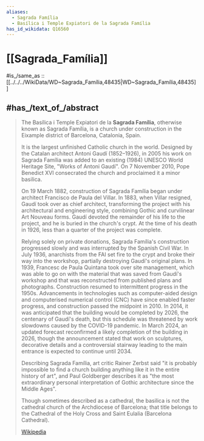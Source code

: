 ```yaml
---
aliases:
  - Sagrada Família
  - Basílica i Temple Expiatori de la Sagrada Família
has_id_wikidata: Q16560
---
```


# [[Sagrada_Família]] 

#is_/same_as :: [[../../../WikiData/WD~Sagrada_Família,48435|WD~Sagrada_Família,48435]] 

## #has_/text_of_/abstract 

> The Basílica i Temple Expiatori de la **Sagrada Família**, otherwise known as Sagrada Família, 
> is a church under construction in the Eixample district of Barcelona, Catalonia, Spain. 
> 
> It is the largest unfinished Catholic church in the world. 
> Designed by the Catalan architect Antoni Gaudí (1852–1926), 
> in 2005 his work on Sagrada Família was added to an existing (1984) UNESCO World Heritage Site, 
> "Works of Antoni Gaudí". 
> On 7 November 2010, Pope Benedict XVI consecrated the church and proclaimed it a minor basilica.
>
> On 19 March 1882, construction of Sagrada Família began under architect Francisco de Paula del Villar. In 1883, when Villar resigned, Gaudí took over as chief architect, transforming the project with his architectural and engineering style, combining Gothic and curvilinear Art Nouveau forms. Gaudí devoted the remainder of his life to the project, and he is buried in the church's crypt. At the time of his death in 1926, less than a quarter of the project was complete.
>
> Relying solely on private donations, Sagrada Família's construction progressed slowly and was interrupted by the Spanish Civil War. In July 1936, anarchists from the FAI set fire to the crypt and broke their way into the workshop, partially destroying Gaudí's original plans. In 1939, Francesc de Paula Quintana took over site management, which was able to go on with the material that was saved from Gaudí's workshop and that was reconstructed from published plans and photographs. Construction resumed to intermittent progress in the 1950s. Advancements in technologies such as computer-aided design and computerised numerical control (CNC) have since enabled faster progress, and construction passed the midpoint in 2010. In 2014, it was anticipated that the building would be completed by 2026, the centenary of Gaudí's death, but this schedule was threatened by work slowdowns caused by the COVID-19 pandemic. In March 2024, an updated forecast reconfirmed a likely completion of the building in 2026, though the announcement stated that work on sculptures, decorative details and a controversial stairway leading to the main entrance is expected to continue until 2034.
>
> Describing Sagrada Família, art critic Rainer Zerbst said "it is probably impossible to find a church building anything like it in the entire history of art", and Paul Goldberger describes it as "the most extraordinary personal interpretation of Gothic architecture since the Middle Ages".
>
> Though sometimes described as a cathedral, the basilica is not the cathedral church of the Archdiocese of Barcelona; that title belongs to the Cathedral of the Holy Cross and Saint Eulalia (Barcelona Cathedral).
>
> [Wikipedia](https://en.wikipedia.org/wiki/Sagrada%20Fam%C3%ADlia) 

